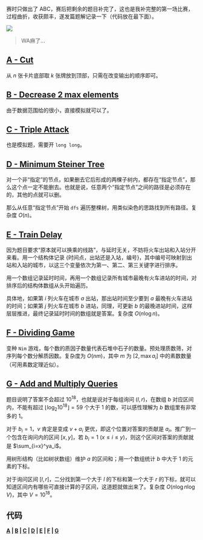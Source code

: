赛时只做出了 ABC，赛后把剩余的题目补完了，这也是我补完整的第一场比赛，过程曲折，收获颇丰，遂发篇题解记录一下（代码放在最下面）。

![](https://cdn.luogu.com.cn/upload/image_hosting/vcq7y7l0.png)

> WA麻了...

## [A - Cut](https://atcoder.jp/contests/abc368/tasks/abc368_a)

从 $n$ 张卡片底部取 $k$ 张牌放到顶部，只需在改变输出的顺序即可。

## [B - Decrease 2 max elements](https://atcoder.jp/contests/abc368/tasks/abc368_b)

由于数据范围给的很小，直接模拟就可以了。

## [C - Triple Attack](https://atcoder.jp/contests/abc368/tasks/abc368_c)

也是模拟题，需要开 `long long`。

## [D - Minimum Steiner Tree](https://atcoder.jp/contests/abc368/tasks/abc368_d)

对一个非“指定”的节点，如果删去它后形成的两棵子树内，都存在“指定节点”，那么这个点一定不能删去。也就是说，任意两个“指定节点”之间的路径是必须存在的，其他的点就可以删。

那么从任意“指定节点”开始 $\texttt{dfs}$ 遍历整棵树，用类似染色的思路找到所有路径。复杂度 $O(n)$。

## [E - Train Delay](https://atcoder.jp/contests/abc368/tasks/abc368_e)

因为题目要求“原本就可以换乘的线路”，与延时无关，不妨将火车出站和入站分开来看。用一个结构体记录 {时间点，出站还是入站，编号}，其中编号可映射到出站和入站的城市，以这三个变量依次为第一、第二、第三关键字进行排序。

用一个数组记录延时时间，再用一个数组记录所有城市最晚有火车进站的时间，对排序后的结构体数组从头开始遍历。

具体地，如果第 $i$ 列火车在城市 $a$ 出站，那出站时间至少要到 $a$ 最晚有火车进站的时间；如果第 $j$ 列火车在城市 $b$ 进站，同理，可更新 $b$ 的最晚进站时间，这样层层推进，最终记录延时时间的数组就是答案。复杂度 $O(n\log n)$。

## [F - Dividing Game](https://atcoder.jp/contests/abc368/tasks/abc368_f)

变种 $\texttt{Nim}$ 游戏，每个数的质因子数量代表石堆中石子的数量。预处理质数筛，对序列每个数分解质因数。复杂度为 $O(nm)$，其中 $m$ 为 $[2, \max a_i]$ 中的素数数量（可用素数定理近似）。

## [G - Add and Multiply Queries](https://atcoder.jp/contests/abc368/tasks/abc368_g)

题目说明了答案不会超过 $10^{18}$，也就是说对于每组询问 $(l, r)$，在数组 $b$ 对应区间内，不能有超过 $\lfloor\log_2{10^{18}}\rfloor=59$ 个大于 $1$ 的数，可以感性理解为 $b$ 数组里有非常多的 $1$。

对于 $b_i = 1$，$v$ 肯定是变成 $v+a_i$ 更优，即这个位置对答案的贡献是 $a_i$。推广到一个包含在询问内的区间 $[x, y]$，若 $b_i=1\ (x \leq i\leq y)$，则这个区间对答案的贡献就是 $\sum_{i=x}^ya_i$。

用树形结构（比如树状数组）维护 $a$ 的区间和；用一个数组统计 $b$ 中大于 $1$ 的元素的下标。

对于询问区间 $[l, r]$，二分找到第一个大于 $l$ 的下标和第一个大于 $r$ 的下标，就可以知道区间内有哪些可直接计算的子区间，这道题就做出来了。复杂度 $O(n\log n\log V)$，其中 $V = 10^{18}$。

## 代码

**[A](https://atcoder.jp/contests/abc368/submissions/57029873) | [B](https://atcoder.jp/contests/abc368/submissions/57042258) | [C](https://atcoder.jp/contests/abc368/submissions/57050694) | [D](https://atcoder.jp/contests/abc368/submissions/57097152) | [E](https://atcoder.jp/contests/abc368/submissions/57460629) | [F](https://atcoder.jp/contests/abc368/submissions/57414702) | [G](https://atcoder.jp/contests/abc368/submissions/57468251)**


